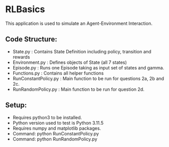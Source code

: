 # RLBasics

This application is used to simulate an Agent-Environment Interaction.

## Code Structure:

- State.py : Contains State Definition including policy, transition and rewards
- Environment.py : Defines objects of State (all 7 states)
- Episode.py : Runs one Episode taking as input set of states and gamma.
- Functions.py : Contains all helper functions
- RunConstantPolicy.py : Main function to be run for questions 2a, 2b and 2c.
- RunRandomPolicy.py : Main function to be run for question 2d.

## Setup:

- Requires python3 to be installed. 
- Python version used to test is Python 3.11.5
- Requires numpy and matplotlib packages.
- Command: python RunConstantPolicy.py
- Command: python RunRandomPolicy.py
